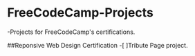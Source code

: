 # FreeCodeCamp-Projects
-Projects for FreeCodeCamp's certifications.

##Reponsive Web Design Certification
-[ ]Tribute Page project.

